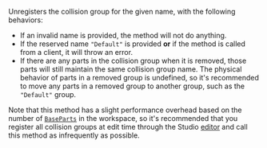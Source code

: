 Unregisters the collision group for the given name, with the following
behaviors:

- If an invalid name is provided, the method will not do anything.
- If the reserved name `"Default"` is provided **or** if the method is
called from a client, it will throw an error.
- If there are any parts in the collision group when it is removed, those
parts will still maintain the same collision group name. The physical
behavior of parts in a removed group is undefined, so it's recommended
to move any parts in a removed group to another group, such as the
`"Default"` group.

Note that this method has a slight performance overhead based on the
number of [`BaseParts`](https://create.roblox.com/docs/reference/engine/classes/BasePart) in the workspace, so it's recommended
that you register all collision groups at edit time through the Studio
[editor](https://create.roblox.com/docs/workspace/collisions#collision-groups) and call this
method as infrequently as possible.